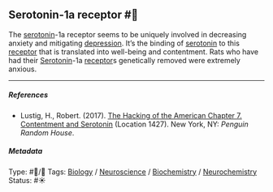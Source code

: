 ## Serotonin-1a receptor  #🧠

The [serotonin](Serotonin.md)-1a receptor seems to be uniquely involved in decreasing anxiety and mitigating [depression](Depression.md). It’s the binding of [serotonin](Serotonin.md) to this [receptor](Receptor.md) that is translated into well-being and contentment. Rats who have had their [Serotonin](Serotonin.md)-1a [receptor](Receptor.md)s genetically removed were extremely anxious.

---

##### References

* Lustig, H., Robert. (2017). [The Hacking of the American Chapter 7. Contentment and Serotonin](The%20Hacking%20of%20the%20American%20Chapter%207.%20Contentment%20and%20Serotonin.md) (Location 1427). New York, NY: *Penguin Random House*.

##### Metadata

Type: #🔵/🔵 
Tags: [Biology]() / [Neuroscience](Neuroscience.md) / [Biochemistry](Biochemistry.md) / [Neurochemistry](Neurochemistry.md)
Status: #☀️ 
